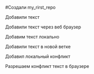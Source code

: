 ﻿#Создали my_rirst_repo

Добавили текст

Добавили текст через веб браузер

Добавим текст локально 

Добавили текст в новой ветке

Добавил локальный конфликт

Разрешаем конфликт текст в браузере
